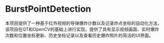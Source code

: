 # BurstPointDetection
本项目提供了一种基于红外视频的导弹爆炸计数以及记录炸点坐标的自动化方法，该项目在QT和OpenCV的基础上进行实现，提供了具有显示视频画面、实时爆炸次数和位置坐标更新、历史坐标记录以及查看历史爆炸照片的简洁的UI界面。
